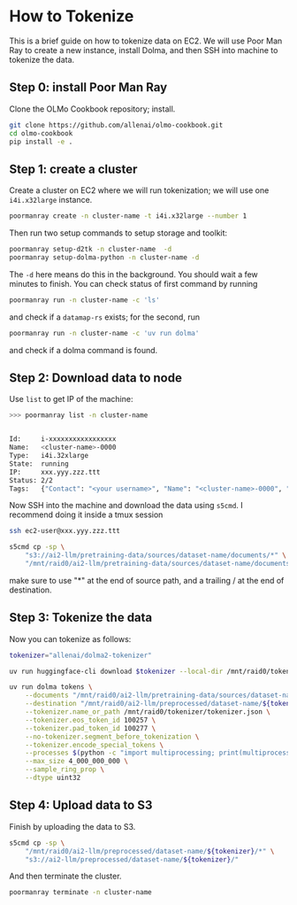 # How to Tokenize

This is a brief guide on how to tokenize data on EC2.
We will use Poor Man Ray to create a new instance, install Dolma, and then SSH into machine to tokenize the data.

## Step 0: install Poor Man Ray

Clone the OLMo Cookbook repository; install.

```bash
git clone https://github.com/allenai/olmo-cookbook.git
cd olmo-cookbook
pip install -e .
```

## Step 1: create a cluster

Create a cluster on EC2 where we will run tokenization; we will use one `i4i.x32large` instance.

```bash
poormanray create -n cluster-name -t i4i.x32large --number 1
```

Then run two setup commands to setup storage and toolkit:

```bash
poormanray setup-d2tk -n cluster-name  -d
poormanray setup-dolma-python -n cluster-name -d
```

The `-d` here means do this in the background. You should wait a few minutes to finish. You can check status of first command by running

```bash
poormanray run -n cluster-name -c 'ls'
```

and check if a `datamap-rs` exists; for the second, run

```bash
poormanray run -n cluster-name -c 'uv run dolma'
```

and check if a dolma command is found.

## Step 2: Download data to node

Use `list` to get IP of the machine:

```bash
>>> poormanray list -n cluster-name


Id:     i-xxxxxxxxxxxxxxxxx
Name:   <cluster-name>-0000
Type:   i4i.32xlarge
State:  running
IP:     xxx.yyy.zzz.ttt
Status: 2/2
Tags:   {"Contact": "<your username>", "Name": "<cluster-name>-0000", "Project": "<cluster-name>"}
```

Now SSH into the machine and download the data using `s5cmd`. I recommend doing it inside a tmux session

```bash
ssh ec2-user@xxx.yyy.zzz.ttt

s5cmd cp -sp \
    "s3://ai2-llm/pretraining-data/sources/dataset-name/documents/*" \
    "/mnt/raid0/ai2-llm/pretraining-data/sources/dataset-name/documents"
```

make sure to use "*" at the end of source path, and a trailing / at the end of destination.

## Step 3: Tokenize the  data

Now you can tokenize as follows:

```bash
tokenizer="allenai/dolma2-tokenizer"

uv run huggingface-cli download $tokenizer --local-dir /mnt/raid0/tokenizer

uv run dolma tokens \
    --documents "/mnt/raid0/ai2-llm/pretraining-data/sources/dataset-name/documents/*" \
    --destination "/mnt/raid0/ai2-llm/preprocessed/dataset-name/${tokenizer}" \
    --tokenizer.name_or_path /mnt/raid0/tokenizer/tokenizer.json \
    --tokenizer.eos_token_id 100257 \
    --tokenizer.pad_token_id 100277 \
    --no-tokenizer.segment_before_tokenization \
    --tokenizer.encode_special_tokens \
    --processes $(python -c "import multiprocessing; print(multiprocessing.cpu_count())") \
    --max_size 4_000_000_000 \
    --sample_ring_prop \
    --dtype uint32
```

## Step 4: Upload data to S3

Finish by uploading the data to S3.

```bash
s5cmd cp -sp \
    "/mnt/raid0/ai2-llm/preprocessed/dataset-name/${tokenizer}/*" \
    "s3://ai2-llm/preprocessed/dataset-name/${tokenizer}/"
```

And then terminate the cluster.

```bash
poormanray terminate -n cluster-name
```
